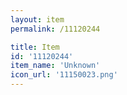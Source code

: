 ```yaml
---
layout: item
permalink: /11120244

title: Item
id: '11120244'
item_name: 'Unknown'
icon_url: '11150023.png'
---
```

